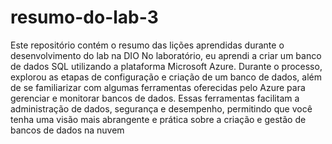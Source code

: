# resumo-do-lab-3
Este repositório contém o resumo das lições aprendidas durante o desenvolvimento do lab na DIO
No laboratório, eu aprendi a criar um banco de dados SQL utilizando a plataforma Microsoft Azure. Durante o processo, explorou as etapas de configuração e criação de um banco de dados, além de se familiarizar com algumas ferramentas oferecidas pelo Azure para gerenciar e monitorar bancos de dados. Essas ferramentas facilitam a administração de dados, segurança e desempenho, permitindo que você tenha uma visão mais abrangente e prática sobre a criação e gestão de bancos de dados na nuvem

